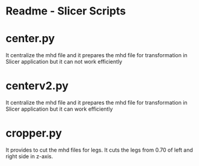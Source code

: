 # Readme - Slicer Scripts

# center.py

It centralize the mhd file and it prepares the mhd file for transformation in Slicer application but it can not work efficiently

# centerv2.py

It centralize the mhd file and it prepares the mhd file for transformation in Slicer application but it can work efficiently

# cropper.py

It provides to cut the mhd files for legs. It cuts the legs from 0.70 of left and right side in z-axis.
